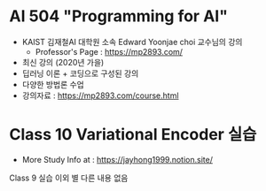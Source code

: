 # AI 504 "Programming for AI"
- KAIST 김재철AI 대학원 소속 Edward Yoonjae choi 교수님의 강의
    - Professor's Page : https://mp2893.com/
- 최신 강의 (2020년 가을)
- 딥러닝 이론 + 코딩으로 구성된 강의
- 다양한 방법론 수업
- 강의자료 : https://mp2893.com/course.html

# Class 10 Variational Encoder 실습
- More Study Info at : https://jayhong1999.notion.site/

Class 9 실습 이외 별 다른 내용 없음